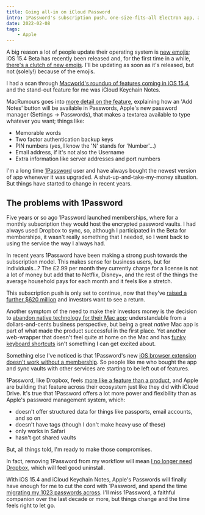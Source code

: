 ```yaml
---
title: Going all-in on iCloud Password
intro: 1Password's subscription push, one-size-fits-all Electron app, and Apple's efforts with their password manager mean it's time for a change.
date: 2022-02-08
tags:
    - Apple
---
```


A big reason a lot of people update their operating system is [new emojis](https://twitter.com/gruber/status/1306413329544605698); iOS 15.4 Beta has recently been released and, for the first time in a while, [there's a clutch of new emojis](https://twitter.com/tempertemper/status/1487307750602420224). I'll be updating as soon as it's released, but not (solely!) because of the emojis.

I had a scan through [Macworld's roundup of features coming in iOS 15.4](https://www.macworld.co.uk/news/ios-154-when-features-3812866/), and the stand-out feature for me was iCloud Keychain Notes.

MacRumours goes into [more detail on the feature](https://www.macrumors.com/how-to/add-notes-icloud-keychain-entries-ios/), explaining how an 'Add Notes' button will be available in Passwords, Apple's new password manager (Settings → Passwords), that makes a textarea available to type whatever you want; things like:

- Memorable words
- Two factor authentication backup keys
- PIN numbers (yes, I know the 'N' stands for 'Number'…)
- Email address, if it's not also the Username
- Extra information like server addresses and port numbers

I'm a long time [1Password](https://1password.com/) user and have always bought the newest version of app whenever it was upgraded. A shut-up-and-take-my-money situation. But things have started to change in recent years.


## The problems with 1Password

Five years or so ago 1Password launched memberships, where for a monthly subscription they would host the encrypted password vaults. I had always used Dropbox to sync, so, although I participated in the Beta for memberships, it wasn't really something that I needed, so I went back to using the service the way I always had.

In recent years 1Password have been making a strong push towards the subscription model. This makes sense for business users, but for individuals…? The £2.99 per month they currently charge for a license is not a lot of money but add that to Netflix, Disney+, and the rest of the things the average household pays for each month and it feels like a stretch.

This subscription push is only set to continue, now that they've [raised a further $620 million](https://daringfireball.net/linked/2022/01/19/1password-funding) and investors want to see a return.

Another symptom of the need to make their investors money is the decision to [abandon native technology for their Mac app](https://sixcolors.com/post/2021/08/not-important-enough-1password-abandons-its-native-mac-app/); understandable from a dollars-and-cents business perspective, but being a great *native* Mac app is part of what made the product successful in the first place. Yet another web-wrapper that doesn't feel quite at home on the Mac and has [funky keyboard shortcuts](https://twitter.com/tempertemper/status/1488446366200311812?s=20&t=wLmtte1-vaYX9lnkTNGXPA) isn't something I can get excited about.

Something else I've noticed is that 1Password's new [iOS browser extension doesn't work without a membership](https://twitter.com/tempertemper/status/1443091157681123331). So people like me who bought the app and sync vaults with other services are starting to be left out of features.

1Password, like Dropbox, feels [more like a feature than a product](https://www.businessinsider.com/drew-houston-dropbox-steve-jobs-2017-6?r=US&IR=T), and Apple are building that feature across their ecosystem just like they did with iCloud Drive. It's true that 1Password offers a lot more power and flexibility than as Apple's password management system, which:

- doesn't offer structured data for things like passports, email accounts, and so on
- doesn't have tags (though I don't make heavy use of these)
- only works in Safari
- hasn't got shared vaults

But, all things told, I'm ready to make those compromises.

In fact, removing 1Password from my workflow will mean [I no longer need Dropbox](/blog/stop-the-ride-i-want-to-get-off), which will feel good uninstall.

With iOS 15.4 and iCloud Keychain Notes, Apple's Passwords will finally have enough for me to cut the cord with 1Password, and spend the time [migrating my 1023 passwords across](https://simonbs.dev/posts/moving-from-1password-to-icloud-keychain/). I'll miss 1Password, a faithful companion over the last decade or more, but things change and the time feels right to let go.
